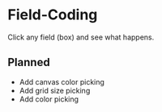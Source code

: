 # Field-Coding
 Click any field (box) and see what happens.

 Planned
 -------
 
- Add canvas color picking
- Add grid size picking 
- Add color picking

